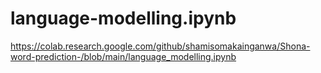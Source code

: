 # language-modelling.ipynb
https://colab.research.google.com/github/shamisomakainganwa/Shona-word-prediction-/blob/main/language_modelling.ipynb
